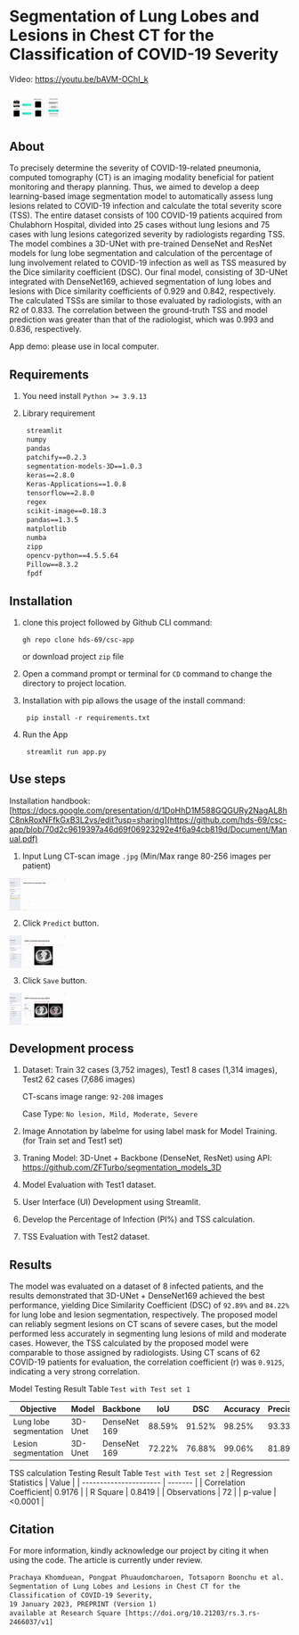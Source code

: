 # Segmentation of Lung Lobes and Lesions in Chest   CT for the Classification of COVID-19 Severity
Video: https://youtu.be/bAVM-OChI_k

<img src="https://github.com/hds-69/csc-app/blob/2abecc4e249e88afafad68fa137d6251f2a77d0b/Project%20info/framework.gif" style="max-width: 20%;" align="center" />

## About
To precisely determine the severity of COVID-19-related pneumonia, computed tomography (CT) is an imaging modality beneficial for patient monitoring and therapy planning. Thus, we aimed to develop a deep learning-based image segmentation model to automatically assess lung lesions related to COVID-19 infection and calculate the total severity score (TSS). The entire dataset consists of 100 COVID-19 patients acquired from Chulabhorn Hospital, divided into 25 cases without lung lesions and 75 cases with lung lesions categorized severity by radiologists regarding TSS. The model combines a 3D-UNet with pre-trained DenseNet and ResNet models for lung lobe segmentation and calculation of the percentage of lung involvement related to COVID-19 infection as well as TSS measured by the Dice similarity coefficient (DSC). Our final model, consisting of 3D-UNet integrated with DenseNet169, achieved segmentation of lung lobes and lesions with Dice similarity coefficients of 0.929 and 0.842, respectively. The calculated TSSs are similar to those evaluated by radiologists, with an R2 of 0.833. The correlation between the ground-truth TSS and model prediction was greater than that of the radiologist, which was 0.993 and 0.836, respectively.

App demo: please use in local computer.

## Requirements
1. You need install `Python >= 3.9.13`
2. Library requirement

        streamlit
        numpy
        pandas
        patchify==0.2.3
        segmentation-models-3D==1.0.3
        keras==2.8.0
        Keras-Applications==1.0.8
        tensorflow==2.8.0
        regex
        scikit-image==0.18.3
        pandas==1.3.5
        matplotlib
        numba
        zipp
        opencv-python==4.5.5.64
        Pillow==8.3.2
        fpdf

## Installation
1. clone this project followed by Github CLI command: 

       gh repo clone hds-69/csc-app
   or download project `zip` file 
2. Open a command prompt or terminal for `CD` command to change the directory to project location.
3. Installation with pip allows the usage of the install command:

        pip install -r requirements.txt
        
4. Run the App

        streamlit run app.py

## Use steps
Installation handbook: [https://docs.google.com/presentation/d/1DoHhD1M588GQGURy2NagAL8hC8nkRoxNFfkGxB3L2vs/edit?usp=sharing](https://github.com/hds-69/csc-app/blob/70d2c9619397a46d69f06923292e4f6a94cb819d/Document/Manual.pdf)

1. Input Lung CT-scan image `.jpg` (Min/Max range  80-256 images per patient)
<img src="https://github.com/hds-69/csc-app/blob/f5f5645ab9675d7b73a79cc297e26cf8fa5ec60f/Project%20info/upload.gif" style="max-width: 20%;" align="center" />

2. Click `Predict` button.
<img src="https://github.com/hds-69/csc-app/blob/57db1150b52154eb33c64af3959c8c43b697c35b/Project%20info/predict.gif" style="max-width: 20%;" align="center" />

3. Click `Save` button.
<img src="https://github.com/hds-69/csc-app/blob/57db1150b52154eb33c64af3959c8c43b697c35b/Project%20info/save.gif" style="max-width: 20%;" align="center" />

## Development process
1. Dataset: Train 32 cases (3,752 images), Test1 8 cases (1,314 images), Test2 62 cases (7,686 images)

   CT-scans image range: `92-208` images
   
   Case Type: `No lesion, Mild, Moderate, Severe`
   
2. Image Annotation by labelme for using label mask for Model Training. (for Train set and Test1 set)
3. Traning Model: 3D-Unet + Backbone (DenseNet, ResNet) using API: https://github.com/ZFTurbo/segmentation_models_3D
4. Model Evaluation with Test1 dataset.
5. User Interface (UI) Development using Streamlit.
6. Develop the Percentage of Infection (PI%) and TSS calculation.
7. TSS Evaluation with Test2 dataset.

## Results
The model was evaluated on a dataset of 8 infected patients, and the results demonstrated that 3D-UNet + DenseNet169 achieved the best performance, yielding Dice Similarity Coefficient (DSC) of `92.89%` and `84.22%` for lung lobe and lesion segmentation, respectively. The proposed model can reliably segment lesions on CT scans of severe cases, but the model performed less accurately in segmenting lung lesions of mild and moderate cases. However, the TSS calculated by the proposed model were comparable to those assigned by radiologists. Using CT scans of 62 COVID-19 patients for evaluation, the correlation coefficient (r) was `0.9125`, indicating a very strong correlation.

Model Testing Result Table `Test with Test set 1`

| Objective             | Model   | Backbone   | IoU  |  DSC | Accuracy | Precision | Sensitivity | Specificity |
| --------------------- | ------- | ----------- |------|------|----------|-----------|-------------|-------------|
| Lung lobe segmentation| 3D-Unet |DenseNet 169 |88.59%|91.52%| 98.25%   | 93.33%    | 94.46%      | 98.28%      |
| Lesion segmentation   | 3D-Unet |DenseNet 169 |72.22%|76.88%| 99.06%   | 81.89%    | 83.47%      | 99.20%      |


TSS calculation Testing Result Table `Test with Test set 2`
| Regression Statistics  | Value   |
| ---------------------- | ------- |
| Correlation Coefficient| 0.9176  |
| R Square               | 0.8419  |
| Observations           |   72    |
| p-value                | <0.0001 |


## Citation

For more information, kindly acknowledge our project by citing it when using the code. The article is currently under review.
```
Prachaya Khomduean, Pongpat Phuaudomcharoen, Totsaporn Boonchu et al.
Segmentation of Lung Lobes and Lesions in Chest CT for the Classification of COVID-19 Severity,
19 January 2023, PREPRINT (Version 1) 
available at Research Square [https://doi.org/10.21203/rs.3.rs-2466037/v1]
```
